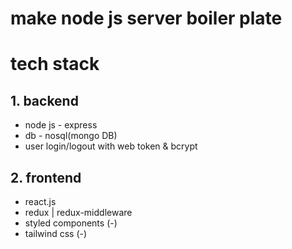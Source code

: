 # make node js server boiler plate

# tech stack
## 1. backend
- node js - express
- db - nosql(mongo DB)
- user login/logout with web token & bcrypt
## 2. frontend
- react.js
- redux | redux-middleware
- styled components (-)
- tailwind css (-)
  